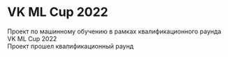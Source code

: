 # VK ML Cup 2022
Проект по машинному обучению в рамках квалификационного раунда VK ML Cup 2022  
Проект прошел квалификационный раунд
